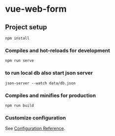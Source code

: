 # vue-web-form

## Project setup
```
npm install
```

### Compiles and hot-reloads for development
```
npm run serve
```
### to run local db also start json server
``` 
json-server --watch data/db.json
```
### Compiles and minifies for production
```
npm run build
```

### Customize configuration
See [Configuration Reference](https://cli.vuejs.org/config/).
